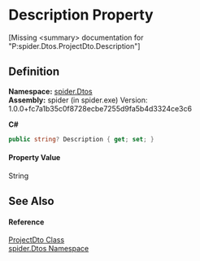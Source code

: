 # Description Property


\[Missing &lt;summary&gt; documentation for "P:spider.Dtos.ProjectDto.Description"\]



## Definition
**Namespace:** <a href="19de7109-d83e-67fe-ebfb-758ac19743f4">spider.Dtos</a>  
**Assembly:** spider (in spider.exe) Version: 1.0.0+fc7a1b35c0f8728ecbe7255d9fa5b4d3324ce3c6

**C#**
``` C#
public string? Description { get; set; }
```



#### Property Value
String

## See Also


#### Reference
<a href="7153ffa9-75d9-d756-b8b0-dace1841bf5b">ProjectDto Class</a>  
<a href="19de7109-d83e-67fe-ebfb-758ac19743f4">spider.Dtos Namespace</a>  

